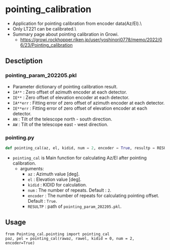 # pointing_calibration

- Application for pointing calibration from encoder data(Az/El).\
- Only LT221 can be calibrated.\
- Summary page about pointing calibration in Growi.
  - https://growi.rockhopper.riken.jp/user/yoshinori0778/memo/2022/06/23/Pointing_calibration

## Desctiption
### pointing_param_202205.pkl
- Parameter dictionary of pointing calibration result.
- `IA**` : Zero offset of azimuth encoder at each detector.
- `IE**` : Zero offset of elevation encoder at each detector.  
- `IA**err` : Fitting error of zero offset of azimuth encoder at each detector.
- `IE**err` : Fitting error of zero offset of elevation encoder at each detector.  
- `AN` : Tilt of the telescope north - south direction.
- `AW` : Tilt of the telescope east - west direction.

### pointing.py
```pointing.py
def pointing_cal(az, el, kidid, num = 2, encoder = True, resultp = RESULTP):
```

- `pointing_cal` is Main function for calculating Az/El after pointing calibration.
  - arguments:
    - `az` : Azimuth value [deg].
    - `el` : Elevation value [deg].
    - `kidid` : KIDID for calculation.
    - `num` : The number of repeats. Default : `2`.
    - `encoder` : The number of repeats for calculating pointing offset. Default : `True`.
    - `RESULTP` : path of `pointing_param_202205.pkl`.


## Usage
```
from Pointing_cal.pointing import pointing_cal
paz, pel = pointing_cal(rawaz, rawel, kidid = 0, num = 2, encoder=True)
```